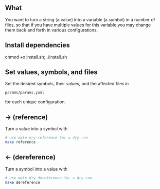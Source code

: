 ## What
You want to turn a string (a value) into a variable (a symbol) in a number of files, so that if you have multiple values for this variable you may change them back and forth in various configurations.

## Install dependencies
chmod +x install.sh; ./install.sh

## Set values, symbols, and files
Set the desired symbols, their values, and the affected files in

```bash
params/params.yaml
```
for each unique configuration.

## -> (reference)
Turn a value into a symbol with

```bash
# use make dry-reference for a dry run
make reference
```

## <- (dereference)
Turn a symbol into a value with

```bash
# use make dry-dereference for a dry run
make dereference
```
